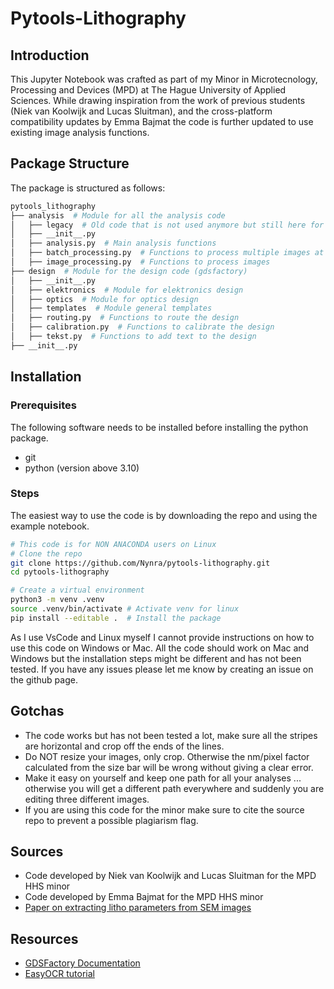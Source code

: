 # Pytools-Lithography

## Introduction

This Jupyter Notebook was crafted as part of my Minor in Microtecnology, Processing and Devices (MPD) at The Hague University of Applied Sciences. While drawing inspiration from the work of previous students (Niek van Koolwijk and Lucas Sluitman), and the cross-platform compatibility updates by Emma Bajmat the code is further updated to use existing image analysis functions.

## Package Structure

The package is structured as follows:

```bash
pytools_lithography
├── analysis  # Module for all the analysis code
│   ├── legacy  # Old code that is not used anymore but still here for reference
│   ├── __init__.py
│   ├── analysis.py  # Main analysis functions
│   ├── batch_processing.py  # Functions to process multiple images at once
│   ├── image_processing.py  # Functions to process images
├── design  # Module for the design code (gdsfactory)
│   ├── __init__.py
│   ├── elektronics  # Module for elektronics design
│   ├── optics  # Module for optics design
│   ├── templates  # Module general templates
│   ├── routing.py  # Functions to route the design
│   ├── calibration.py  # Functions to calibrate the design
│   ├── tekst.py  # Functions to add text to the design
├── __init__.py
```

## Installation

### Prerequisites

The following software needs to be installed before installing the python package.

* git
* python (version above 3.10)

### Steps

The easiest way to use the code is by downloading the repo and using the example notebook.

```bash
# This code is for NON ANACONDA users on Linux
# Clone the repo
git clone https://github.com/Nynra/pytools-lithography.git
cd pytools-lithography

# Create a virtual environment
python3 -m venv .venv
source .venv/bin/activate # Activate venv for linux
pip install --editable .  # Install the package
```

As I use VsCode and Linux myself I cannot provide instructions on how to use this code on Windows or Mac. All the code should work on Mac and Windows but the installation steps might be different and has not been tested. If you have any issues please let me know by creating an issue on the github page.

## Gotchas

* The code works but has not been tested a lot, make sure all the stripes
are horizontal and crop off the ends of the lines.
* Do NOT resize your images, only crop. Otherwise the nm/pixel factor calculated from the size bar will be wrong without giving a clear error.
* Make it easy on yourself and keep one path for all your analyses ... otherwise you will get a different path everywhere and suddenly you are editing three different images.
* If you are using this code for the minor make sure to cite the source repo to prevent a possible plagiarism flag.

## Sources

* Code developed by Niek van Koolwijk and Lucas Sluitman for the MPD HHS minor
* Code developed by Emma Bajmat for the MPD HHS minor
* [Paper on extracting litho parameters from SEM images](https://www.spiedigitallibrary.org/conference-proceedings-of-spie/9050/90500L/Determination-of-line-edge-roughness-in-low-dose-top-down/10.1117/12.2046493.short)

## Resources

* [GDSFactory Documentation](https://gdsfactory.readthedocs.io/en/latest/)
* [EasyOCR tutorial](https://medium.com/@adityamahajan.work/easyocr-a-comprehensive-guide-5ff1cb850168)
